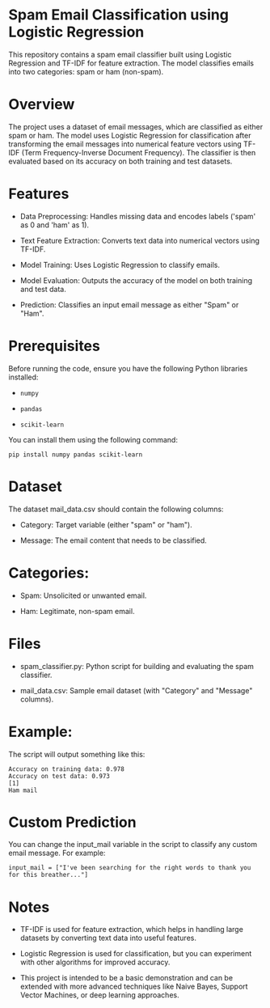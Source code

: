 # Spam Email Classification using Logistic Regression

This repository contains a spam email classifier built using Logistic Regression and TF-IDF for feature extraction. The model classifies emails into two categories: spam or ham (non-spam).

# Overview

The project uses a dataset of email messages, which are classified as either spam or ham. The model uses Logistic Regression for classification after transforming the email messages into numerical feature vectors using TF-IDF (Term Frequency-Inverse Document Frequency). The classifier is then evaluated based on its accuracy on both training and test datasets.

# Features

* Data Preprocessing: Handles missing data and encodes labels ('spam' as 0 and 'ham' as 1).

* Text Feature Extraction: Converts text data into numerical vectors using TF-IDF.

* Model Training: Uses Logistic Regression to classify emails.

* Model Evaluation: Outputs the accuracy of the model on both training and test data.

* Prediction: Classifies an input email message as either "Spam" or "Ham".

# Prerequisites

Before running the code, ensure you have the following Python libraries installed:

* `numpy`

* `pandas`

* `scikit-learn`

You can install them using the following command:
    
    pip install numpy pandas scikit-learn

# Dataset

The dataset mail_data.csv should contain the following columns:

* Category: Target variable (either "spam" or "ham").

* Message: The email content that needs to be classified.

# Categories:

* Spam: Unsolicited or unwanted email.

* Ham: Legitimate, non-spam email.

# Files

* spam_classifier.py: Python script for building and evaluating the spam classifier.

* mail_data.csv: Sample email dataset (with "Category" and "Message" columns).


# Example:

The script will output something like this:
            
    Accuracy on training data: 0.978
    Accuracy on test data: 0.973
    [1]
    Ham mail

# Custom Prediction

You can change the input_mail variable in the script to classify any custom email message. For example:

    input_mail = ["I've been searching for the right words to thank you for this breather..."]

# Notes

* TF-IDF is used for feature extraction, which helps in handling large datasets by converting text data into useful features.

* Logistic Regression is used for classification, but you can experiment with other algorithms for improved accuracy.

* This project is intended to be a basic demonstration and can be extended with more advanced techniques like Naive Bayes, Support Vector Machines, or deep learning approaches.

